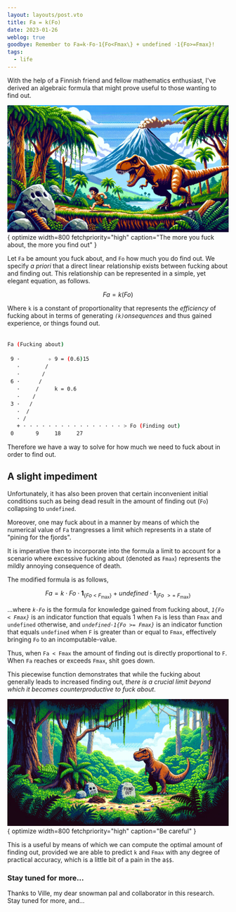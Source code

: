 ```yaml
---
layout: layouts/post.vto
title: Fa = k(Fo)
date: 2023-01-26
weblog: true
goodbye: Remember to Fa=k⋅Fo⋅1{Fo<Fmax\} + undefined ⋅1{Fo>=Fmax}!
tags:
  - life
---
```


With the help of a Finnish friend and fellow mathematics enthusiast, I've derived an algebraic formula that might prove useful to those wanting to find out.

![A T-Rex chasing a caveman who was fucking about](/assets/images/fa-equals-k-fo.webp){ optimize width=800 fetchpriority="high" caption="The more you fuck about, the more you find out" }

Let `Fa` be amount you fuck about, and `Fo` how much you do find out. We specify _a priori_ that a direct linear relationship exists between fucking about and finding out. This relationship can be represented in a simple, yet elegant equation, as follows.

```math

Fa = k(Fo)

```

Where `k` is a constant of proportionality that represents the _efficiency_ of fucking about in terms of generating _`(k)`onsequences_ and thus gained experience, or things found out.

```bash

Fa (Fucking about)

 9 ·         ✧ 9 = (0.6)15
   ·        /
   ·       /
 6 ·      /
   ·     /     k = 0.6
   ·    /
 3 ·   /
   ·  /
   · /
   + · · · · · · · · · · · · · · · · > Fo (Finding out)
 0       9     18     27

```

Therefore we have a way to solve for how much we need to fuck about in order to find out.

## A slight impediment

Unfortunately, it has also been proven that certain inconvenient initial conditions such as being dead result in the amount of finding out (`Fo`) collapsing to `undefined`.

Moreover, one may fuck about in a manner by means of which the numerical value of `Fa` trangresses a limit which represents in a state of "pining for the fjords".

It is imperative then to incorporate into the formula a limit to account for a scenario where excessive fucking about (denoted as `Fmax`) represents the mildly annoying consequence of death.

The modified formula is as follows,

```math

Fa = k \cdot Fo \cdot \mathbf{1}_{\{Fo~<~F_{\text{max}}\}} + undefined \cdot \mathbf{1}_{\{Fo~>=~F_{\text{max}}\}}

```

...where _`k⋅Fo`_ is the formula for knowledge gained from fucking about, _`1{Fo < Fmax}`_ is an indicator function that equals 1 when `Fa` is less than `Fmax` and `undefined` otherwise, and _`undefined⋅1{Fo >= Fmax}`_ is an indicator function that equals `undefined` when `F` is greater than or equal to `Fmax`, effectively bringing `Fo` to an incomputable-value.

Thus, when `Fa < Fmax` the amount of finding out is directly proportional to `F`. When `Fa` reaches or exceeds `Fmax`, shit goes down.

This piecewise function demonstrates that while the fucking about generally leads to increased finding out, _there is a crucial limit beyond which it becomes counterproductive to fuck about_.

![A T-Rex with a full belly](/assets/images/belly-full.webp){ optimize width=800 fetchpriority="high" caption="Be careful" }

This is a useful by means of which we can compute the optimal amount of finding out, provided we are able to predict `k` and `Fmax` with any degree of practical accuracy, which is a little bit of a pain in the a`$$`.

### Stay tuned for more...

<!-- ## Computing k and Fmax -->

Thanks to Ville, my dear snowman pal and collaborator in this research. Stay tuned for more, and...
